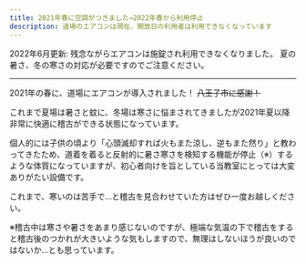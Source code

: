```yaml
---
title: 2021年春に空調がつきました→2022年春から利用停止
description: 道場のエアコンは現在、開放日の利用者は利用できなくなっています
---
```


2022年6月更新: 残念ながらエアコンは施錠され利用できなくなりました。
夏の暑さ、冬の寒さの対応が必要ですのでご注意ください。

---

2021年の春に、道場にエアコンが導入されました！
~~八王子市に感謝！~~

これまで夏場は暑さと蚊に、冬場は寒さに悩まされてきましたが2021年夏以降非常に快適に稽古ができる状態になっています。

個人的には子供の頃より「心頭滅却すれば火もまた涼し、逆もまた然り」と教わってきたため、道着を着ると反射的に暑さ寒さを検知する機能が停止（※）するような体質になっていますが、初心者向けを旨としている当教室にとっては大変ありがたい設備です。

これまで、寒いのは苦手で…と稽古を見合わせていた方はぜひ一度お越しください。

※稽古中は寒さや暑さをあまり感じないのですが、極端な気温の下で稽古をすると稽古後のつかれが大きいような気もしますので、無理はしないほうが良いのではないか…とも思っています。
